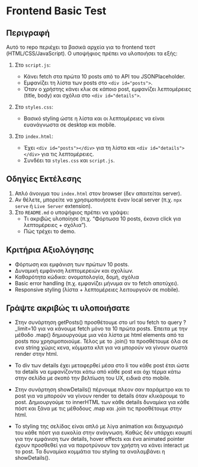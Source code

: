 # Frontend Basic Test

## Περιγραφή
Αυτό το repo περιέχει τα βασικά αρχεία για το frontend τεστ (HTML/CSS/JavaScript). Ο υποψήφιος πρέπει να υλοποιήσει τα εξής:

1. Στο `script.js`:
   - Κάνει fetch στα πρώτα 10 posts από το API του JSONPlaceholder.
   - Εμφανίζει τη λίστα των posts στο `<div id="posts">`.
   - Όταν ο χρήστης κάνει κλικ σε κάποιο post, εμφανίζει λεπτομέρειες (title, body) και σχόλια στο `<div id="details">`.

2. Στο `styles.css`:
   - Βασικό styling ώστε η λίστα και οι λεπτομέρειες να είναι ευανάγνωστα σε desktop και mobile.

3. Στο `index.html`:
   - Έχει `<div id="posts"></div>` για τη λίστα και `<div id="details"></div>` για τις λεπτομέρειες.
   - Συνδέει τα `styles.css` και `script.js`.

## Οδηγίες Εκτέλεσης
1. Απλό άνοιγμα του `index.html` στον browser (δεν απαιτείται server).
2. Αν θέλετε, μπορείτε να χρησιμοποιήσετε έναν local server (π.χ. `npx serve` ή `Live Server` extension).
3. Στο `README.md` ο υποψήφιος πρέπει να γράψει:
   - Τι ακριβώς υλοποίησε (π.χ. “Φόρτωσα 10 posts, έκανα click για λεπτομέρειες + σχόλια”).
   - Πώς τρέχει το demo.

## Κριτήρια Αξιολόγησης
- Φόρτωση και εμφάνιση των πρώτων 10 posts.
- Δυναμική εμφάνιση λεπτομερειών και σχολίων.
- Καθαρότητα κώδικα: ονοματολογία, δομή, σχόλια
- Basic error handling (π.χ. εμφανίζει μήνυμα αν το fetch αποτύχει).
- Responsive styling (λίστα + λεπτομέρειες λειτουργούν σε mobile).


## Γράψτε ακριβώς τι υλοποιήσατε

- Στην συνάρτηση getPosts() προσθέτουμε στο url του fetch το query ?_limit=10 για να κάνουμε fetch μόνο τα 10 πρώτα posts. Έπειτα με την μέθοδο .map() δημιουργούμε μια νέα λίστα με html elements από τα posts που χρησιμοποιούμε. Τέλος με το .join() τα προσθέτουμε όλα σε ενα string χώρις κενα, κόμματα κλπ για να μπορούν να γίνουν σωστά render στην html.

- Το div των details έχει μεταφερθεί μέσα στο li του κάθε post έτσι ώστε τα details να εμφανίζονται κάτω από κάθε post και όχι τέρμα κάτω στην σελίδα με σκοπό την βελτίωση του UX, ειδικά στο mobile.

- Στην συνάρτηση showDetails() πέρνουμε πλεον σαν παράμετρο και το post για να μπορούν να γίνουν render τα  details όταν κλικάρουμε το post. Δημιουργούμε το innerHTML των κάθε details δυναμίκα για κάθε πόστ και ξάνα με τις μέθοδους .map και .join τις προσθέτουμε στην html.

- To styling της σελίδας είναι απλό με λίγα animation και διαχωρισμό του κάθε πόστ για ευκολία στην ανάγνωση. Καθώς δέν υπάρχει κουμπί για την εμφάνιση των details, hover effects και ένα animated pointer έχουν προσθεθεί για να παροτρύνουν τον χρήστη να κάνει interact με το post. Τα δυναμίκα κομμάτια του styling τα αναλαμβάνει η showDetails().